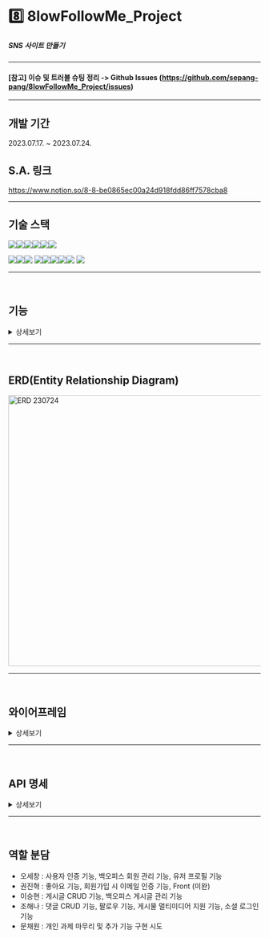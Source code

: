 # 8️⃣ 8lowFollowMe_Project

##### SNS 사이트 만들기

****

#### [참고] 이슈 및 트러블 슈팅 정리 -> Github Issues (https://github.com/sepang-pang/8lowFollowMe_Project/issues)

****

## 개발 기간
2023.07.17. ~ 2023.07.24.

## S.A. 링크 
https://www.notion.so/8-8-be0865ec00a24d918fdd86ff7578cba8

****

## 기술 스택

<img src="https://img.shields.io/badge/java-007396?style=for-the-badge&logo=OpenJDK&logoColor=white"><img src="https://img.shields.io/badge/spring-6DB33F?style=for-the-badge&logo=spring&logoColor=white"><img src="https://img.shields.io/badge/springboot-6DB33F?style=for-the-badge&logo=springboot&logoColor=white"><img src="https://img.shields.io/badge/springsecurity-6DB33F?style=for-the-badge&logo=springsecurity&logoColor=white"><img src="https://img.shields.io/badge/mysql-4479A1?style=for-the-badge&logo=mysql&logoColor=white"><img src="https://img.shields.io/badge/gradle-02303A?style=for-the-badge&logo=gradle&logoColor=white">
<br>

<img src="https://img.shields.io/badge/IntelliJ IDEA-000000?style=for-the-badge&logo=IntelliJ IDEA&logoColor=white"><img src="https://img.shields.io/badge/git-F05032?style=for-the-badge&logo=git&logoColor=white"><img src="https://img.shields.io/badge/github-181717?style=for-the-badge&logo=github&logoColor=white">
<img src="https://img.shields.io/badge/html5-E34F26?style=for-the-badge&logo=html5&logoColor=white"><img src="https://img.shields.io/badge/css3-1572B6?style=for-the-badge&logo=css3&logoColor=white"><img src="https://img.shields.io/badge/javascript-F7DF1E?style=for-the-badge&logo=javascript&logoColor=white"><img src="https://img.shields.io/badge/amazons3-569A31?style=for-the-badge&logo=amazons3&logoColor=white"><img src="https://img.shields.io/badge/redis-DC382D?style=for-the-badge&logo=redis&logoColor=white">
<img src="https://img.shields.io/badge/Slack-4A154B?style=for-the-badge&logo=Slack&logoColor=white">

****
<br/>

## 기능
<details>
<summary>상세보기</summary>

### 구현해야 할 필수 기능
  <details>
  <summary>더보기</summary>

#### 사용자 인증 기능
    * 회원가입 기능  
    * 로그인 및 로그아웃 기능

#### 프로필 관리
    * 프로필 수정 기능

#### 게시물 CRUD 기능
    * 게시물 작성, 조회, 수정, 삭제 기능

#### 게시물 CRUD 기능
    * 게시물 작성, 조회, 수정, 삭제 기능 

  </details>




### 추가 구현 기능
  <details>
  <summary>더보기</summary>

#### 소셜 로그인 기능 구현
    * 카카오 로그인 기능
    * 네이버 로그인 기능(구현 미완료)

#### 백오피스 만들어보기 - 관리자 페이지 구성
    * 회원 관리 기능
    * 게시글 관리 기능

#### 프론트엔드 만들어보기
    * 백엔드에서 제공하는 API를 통해 서버와 통신하는 프론트엔드를 구현합니다.

#### 좋아요 기능
    * 게시글 및 댓글 좋아요/좋아요 취소 기능

#### 팔로우 기능 구현
    * 특정 사용자를 팔로우/언팔로우
    * 팔로우하는 사용자의 게시물을 보기

#### 이메일 가입 및 인증 기능
    * 이메일 가입 시 이메일 인증 기능을 포함하는 것이 좋습니다.

#### 대댓글 기능
    * 댓글의 하위 댓글을 작성할 수 있도록 구현

  </details>




### 명예의 전당 - 슈퍼 개발자(?)로서의 초석을 다져봅시다!
  <details>
  <summary>더보기</summary>

#### 사진 업로드 기능 구현
    * AWS S3를 이용한 사진 업로드

#### 게시물에 멀티미디어 지원 기능 구현
    * 게시물 본문에 사진이나 영상 등의 미디어 포함 지원
    * 첨부된 미디어 수정
    * AWS S3를 사용하기

#### AWS를 이용한 서비스의 배포(구현 미완료)
    * AWS EC2를 이용해서 배포하기

#### HTTP를 HTTPS로 업그레이드 하기(구현 미완료)
    * HTTPS를 적용하여 보안이 강화된 웹 페이지를 제공해보도록 합니다!

  </details>
</details>

****
<br/>

## ERD(Entity Relationship Diagram)
<img width="541" alt="ERD 230724" src="https://github.com/sepang-pang/8lowFollowMe_Project/assets/131599243/f914710a-9559-4b24-882c-efef2c1e22c2">

****
<br/>

## 와이어프레임
<details>
<summary>상세보기</summary>

![슬라이드1](https://github.com/sepang-pang/8lowFollowMe_Project/assets/131599243/0dee8919-87b9-457e-afd0-45fde9be392c)
![슬라이드2](https://github.com/sepang-pang/8lowFollowMe_Project/assets/131599243/aae81068-a5d8-470e-bff3-bdf1fcc6ee28)
![슬라이드3](https://github.com/sepang-pang/8lowFollowMe_Project/assets/131599243/877cef3a-0735-4bab-9dc3-4b7aaef82d13)
![슬라이드4](https://github.com/sepang-pang/8lowFollowMe_Project/assets/131599243/ebb4d55b-4a55-4f00-ad50-9557841f60c9)
![슬라이드5](https://github.com/sepang-pang/8lowFollowMe_Project/assets/131599243/7b4fa0b2-6a39-42d9-870f-363f708069df)
![슬라이드6](https://github.com/sepang-pang/8lowFollowMe_Project/assets/131599243/1b038432-ae5a-41f4-a22a-3478a3499690)
![슬라이드7](https://github.com/sepang-pang/8lowFollowMe_Project/assets/131599243/0d317de9-07ca-4722-8bbb-b05b31ed661a)


<br/><br/>
<br/>
<br/>

</details>

****
<br/>

## API 명세
<details>
<summary>상세보기</summary>

### 사용자 인증 기능
  <img width="672" alt="image" src="https://github.com/sepang-pang/8lowFollowMe_Project/assets/131599243/bc945c19-e744-4022-afae-3a4765c65d2a">
  <br>

### 프로필 관리 기능
  <img width="667" alt="image" src="https://github.com/sepang-pang/8lowFollowMe_Project/assets/131599243/cfb202d2-9f4a-4c99-8734-73c4f99143bd">
  <br>

### 게시글
  <img width="664" alt="image" src="https://github.com/sepang-pang/8lowFollowMe_Project/assets/131599243/adc0679a-6eb8-4cea-8f4f-7d276a081ae7">
  <br>
  <img width="666" alt="image" src="https://github.com/sepang-pang/8lowFollowMe_Project/assets/131599243/6c908099-8b6c-47cb-8a04-d5c70d2e1039">
  <br>

### 댓글
  <img width="666" alt="image" src="https://github.com/sepang-pang/8lowFollowMe_Project/assets/131599243/556625e2-d5b8-46cc-a68c-dea051c976d2">
  <br>
  <img width="664" alt="image" src="https://github.com/sepang-pang/8lowFollowMe_Project/assets/131599243/81dba0b2-1330-4b05-a978-b2e53387aaf0">
  <br>

### 좋아요
  <img width="668" alt="image" src="https://github.com/sepang-pang/8lowFollowMe_Project/assets/131599243/ade26d4a-7b2b-45cf-870f-199b0db69ede">
  <br>

### 팔로우
  <img width="664" alt="image" src="https://github.com/sepang-pang/8lowFollowMe_Project/assets/131599243/0b810b01-c52c-490e-8bba-67b229109182">
  <br>

### 미디어
  <img width="668" alt="image" src="https://github.com/sepang-pang/8lowFollowMe_Project/assets/131599243/f0a8b61c-ad17-4ae8-b680-8de69511f549">
  <br>
  <img width="669" alt="image" src="https://github.com/sepang-pang/8lowFollowMe_Project/assets/131599243/58d5842f-aa67-49bc-bcf0-fb635d2d39af">
  <br>

### 회원 관리 기능
  <img width="665" alt="image" src="https://github.com/sepang-pang/8lowFollowMe_Project/assets/131599243/2f34b59d-bddd-4d9d-9bc7-1f224f3c3f45">
  <br>
  <img width="660" alt="image" src="https://github.com/sepang-pang/8lowFollowMe_Project/assets/131599243/e344f924-a4aa-42b8-ae17-79ddb28be335">
  <br>

### 게시글 관리 기능 - 공지글
  <img width="671" alt="image" src="https://github.com/sepang-pang/8lowFollowMe_Project/assets/131599243/e2723f2d-6a5e-4078-9a0a-328d36053dde">
  <br>
  <img width="661" alt="image" src="https://github.com/sepang-pang/8lowFollowMe_Project/assets/131599243/9ac0d1be-1779-42cc-aaa5-08020cfcba3b">
  <br>
  <img width="661" alt="image" src="https://github.com/sepang-pang/8lowFollowMe_Project/assets/131599243/2fa85658-72b2-46bb-8368-309a8dc5df10">

<br/><br/>
<br/>
<br/>

</details>

****
<br/>

## 역할 분담
- 오세창 : 사용자 인증 기능, 백오피스 회원 관리 기능, 유저 프로필 기능
- 권진혁 : 좋아요 기능, 회원가입 시 이메일 인증 기능, Front (미완)
- 이승현 : 게시글 CRUD 기능, 백오피스 게시글 관리 기능
- 조해나 : 댓글 CRUD 기능, 팔로우 기능, 게시물 멀티미디어 지원 기능, 소셜 로그인 기능
- 문채원 : 개인 과제 마무리 및 추가 기능 구현 시도
